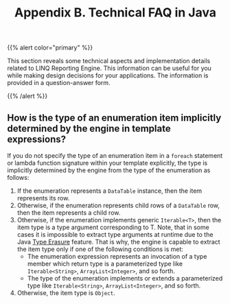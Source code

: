 ﻿---
title: Appendix B. Technical FAQ in Java
articleTitle: Appendix B. Technical FAQ
linktitle: Appendix B. Technical FAQ
description: "Learn the LINQ Reporting Engine FAQ to build a report Java."
type: docs
weight: 70
url: /java/appendix-b-technical-faq/
---

{{% alert color="primary" %}}

This section reveals some technical aspects and implementation details related to LINQ Reporting Engine. This information can be useful for you while making design decisions for your applications. The information is provided in a question-answer form.

{{% /alert %}}

## How is the type of an enumeration item implicitly determined by the engine in template expressions?

If you do not specify the type of an enumeration item in a `foreach` statement or lambda function signature within your template explicitly, the type is implicitly determined by the engine from the type of the enumeration as follows:

1. If the enumeration represents a `DataTable` instance, then the item represents its row.
1. Otherwise, if the enumeration represents child rows of a `DataTable` row, then the item represents a child row.
1. Otherwise, if the enumeration implements generic `Iterable<T>`, then the item type is a type argument corresponding to T. Note, that in some cases it is impossible to extract type arguments at runtime due to the Java [Type Erasure](https://docs.oracle.com/javase/tutorial/java/generics/erasure.html) feature. That is why, the engine is capable to extract the item type only if one of the following conditions is met: 
	- The enumeration expression represents an invocation of a type member which return type is a parameterized type like `Iterable<String>`, `ArrayList<Integer>`, and so forth.
	- The type of the enumeration implements or extends a parameterized type like `Iterable<String>`, `ArrayList<Integer>`, and so forth.
1. Otherwise, the item type is `Object`.
